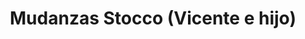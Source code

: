 ---
title: "Mudanzas Stocco (Vicente e hijo)"
url: /godoy-cruz/mudanzas-stocco-vicente-e-hijo/
shop: Allgemein
---